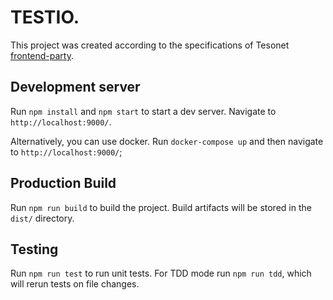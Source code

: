 # TESTIO.

This project was created according to the specifications of Tesonet [frontend-party](https://github.com/tesonet/frontend-party).

## Development server

Run `npm install` and `npm start` to start a dev server. Navigate to `http://localhost:9000/`.

Alternatively, you can use docker. Run `docker-compose up` and then navigate to `http://localhost:9000/`;

## Production Build

Run `npm run build` to build the project. Build artifacts will be stored in the `dist/` directory.

## Testing

Run `npm run test` to run unit tests. For TDD mode run `npm run tdd`, which will rerun tests on file changes.


